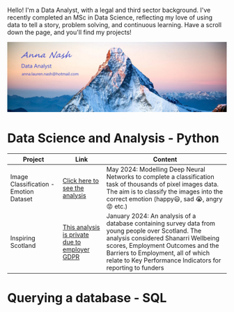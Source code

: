 Hello! I'm a Data Analyst, with a legal and third sector background. I've recently completed an MSc in Data Science, reflecting my love of using data to tell a story, problem solving, and continuous learning. Have a scroll down the page, and you'll find my projects!

![Example Image](mountain_contact.jpg)

# Data Science and Analysis - Python
| Project         | Link | Content                                                                                          |
|-------------------|------|--------------------------------------------------------------------------------------------------|
| Image Classification - Emotion Dataset | [Click here to see the analysis](https://github.com/Anna-amon/classification_emotions/blob/main/ML_Assignment_Colab_Notebook%20(1).ipynb)| May 2024: Modelling Deep Neural Networks to complete a classification task of thousands of pixel images data. The aim is to classify the images into the correct emotion (happy😃, sad 😭, angry😡 etc.) |
| Inspiring Scotland | [This analysis is private due to employer GDPR](https://github.com/Anna-amon/Inspiring-Scotland.git)| January 2024: An analysis of a database containing survey data from young people over Scotland. The analysis considered Shanarri Wellbeing scores, Employment Outcomes and the Barriers to Employment, all of which relate to Key Performance Indicators for reporting to funders |

# Querying a database - SQL
